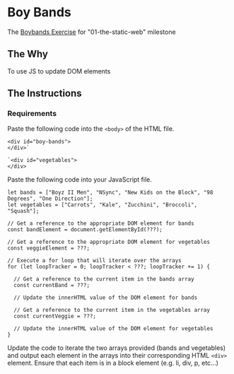 # Boy Bands
The [Boybands Exercise](https://github.com/nashville-software-school/ux-developer-milestones/blob/master/1-the-static-web/learning-materials/JS_BOYBANDS.md) for "01-the-static-web" milestone

## The Why
To use JS to update DOM elements

## The Instructions
### Requirements
Paste the following code into the `<body>` of the HTML file.

```
<div id="boy-bands">
</div>`

`<div id="vegetables">
</div>
```

Paste the following code into your JavaScript file.

```
let bands = ["Boyz II Men", "NSync", "New Kids on the Block", "98 Degrees", "One Direction"];
let vegetables = ["Carrots", "Kale", "Zucchini", "Broccoli", "Squash"];

// Get a reference to the appropriate DOM element for bands
const bandElement = document.getElementById(???);

// Get a reference to the appropriate DOM element for vegetables
const veggieElement = ???;

// Execute a for loop that will iterate over the arrays
for (let loopTracker = 0; loopTracker < ???; loopTracker += 1) {

  // Get a reference to the current item in the bands array
  const currentBand = ???;

  // Update the innerHTML value of the DOM element for bands

  // Get a reference to the current item in the vegetables array
  const currentVeggie = ???;

  // Update the innerHTML value of the DOM element for vegetables
}
```

Update the code to iterate the two arrays provided (bands and vegetables) and output each element in the arrays into their corresponding HTML `<div>` element. Ensure that each item is in a block element (e.g. li, div, p, etc...)
